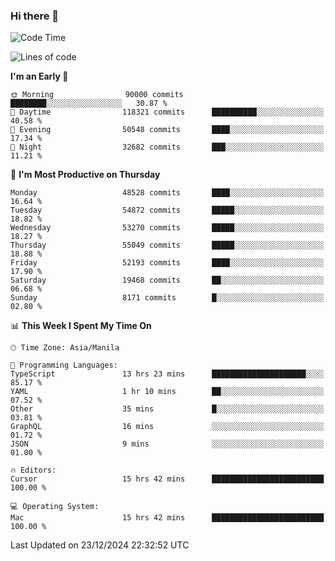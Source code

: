 ### Hi there 👋

<!--START_SECTION:waka-->
![Code Time](http://img.shields.io/badge/Code%20Time-5%2C763%20hrs%2036%20mins-blue)

![Lines of code](https://img.shields.io/badge/From%20Hello%20World%20I%27ve%20Written-114.5%20million%20lines%20of%20code-blue)

**I'm an Early 🐤** 

```text
🌞 Morning                90000 commits       ████████░░░░░░░░░░░░░░░░░   30.87 % 
🌆 Daytime                118321 commits      ██████████░░░░░░░░░░░░░░░   40.58 % 
🌃 Evening                50548 commits       ████░░░░░░░░░░░░░░░░░░░░░   17.34 % 
🌙 Night                  32682 commits       ███░░░░░░░░░░░░░░░░░░░░░░   11.21 % 
```
📅 **I'm Most Productive on Thursday** 

```text
Monday                   48528 commits       ████░░░░░░░░░░░░░░░░░░░░░   16.64 % 
Tuesday                  54872 commits       █████░░░░░░░░░░░░░░░░░░░░   18.82 % 
Wednesday                53270 commits       █████░░░░░░░░░░░░░░░░░░░░   18.27 % 
Thursday                 55049 commits       █████░░░░░░░░░░░░░░░░░░░░   18.88 % 
Friday                   52193 commits       ████░░░░░░░░░░░░░░░░░░░░░   17.90 % 
Saturday                 19468 commits       ██░░░░░░░░░░░░░░░░░░░░░░░   06.68 % 
Sunday                   8171 commits        █░░░░░░░░░░░░░░░░░░░░░░░░   02.80 % 
```


📊 **This Week I Spent My Time On** 

```text
🕑︎ Time Zone: Asia/Manila

💬 Programming Languages: 
TypeScript               13 hrs 23 mins      █████████████████████░░░░   85.17 % 
YAML                     1 hr 10 mins        ██░░░░░░░░░░░░░░░░░░░░░░░   07.52 % 
Other                    35 mins             █░░░░░░░░░░░░░░░░░░░░░░░░   03.81 % 
GraphQL                  16 mins             ░░░░░░░░░░░░░░░░░░░░░░░░░   01.72 % 
JSON                     9 mins              ░░░░░░░░░░░░░░░░░░░░░░░░░   01.00 % 

🔥 Editors: 
Cursor                   15 hrs 42 mins      █████████████████████████   100.00 % 

💻 Operating System: 
Mac                      15 hrs 42 mins      █████████████████████████   100.00 % 
```


 Last Updated on 23/12/2024 22:32:52 UTC
<!--END_SECTION:waka-->


<!--
**rad182/rad182** is a ✨ _special_ ✨ repository because its `README.md` (this file) appears on your GitHub profile.

Here are some ideas to get you started:

- 🔭 I’m currently working on ...
- 🌱 I’m currently learning ...
- 👯 I’m looking to collaborate on ...
- 🤔 I’m looking for help with ...
- 💬 Ask me about ...
- 📫 How to reach me: ...
- 😄 Pronouns: ...
- ⚡ Fun fact: ...
-->
